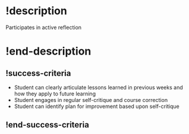 # !description 
Participates in active reflection
# !end-description 

## !success-criteria
- Student can clearly articulate lessons learned in previous weeks and how they apply to future learning 
- Student engages in regular self-critique and course correction 
- Student can identify plan for improvement based upon self-critique 
## !end-success-criteria 
